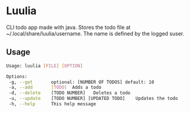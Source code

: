 # Luulia

CLI todo app made with java.
Stores the todo file at ~/.local/share/luulia/username. The name is defined by the logged suser.

## Usage

```bash
Usage: luulia [FILE] [OPTION]

Options:
 -g, --get       optional: [NUMBER OF TODOS] default: 10
 -a, --add       [TODO]  Adds a todo
 -d, --delete    [TODO NUMBER]   Deletes a todo
 -u, --update    [TODO NUMBER] [UPDATED TODO]    Updates the todo
 -h, --help      This help message
```
